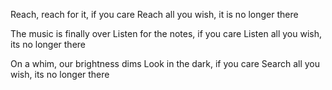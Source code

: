 Reach, reach for it, if you care
Reach all you wish, it is no longer there

The music is finally over
Listen for the notes, if you care
Listen all you wish, its no longer there

On a whim, our brightness dims
Look in the dark, if you care
Search all you wish, its no longer there